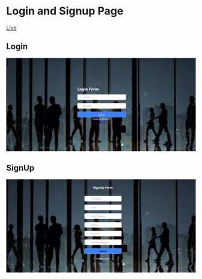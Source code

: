 # Login and Signup Page

[Live](https://reetha47.github.io/LoginSignUpPage/)
 ## Login
 ![ss1](./login.png)

 ## SignUp
 ![ss2](./signup.png)